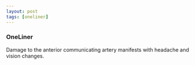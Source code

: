 ```yaml
---
layout: post
tags: [oneliner]
---
```



### OneLiner

Damage to the anterior communicating artery manifests with headache and vision changes.
